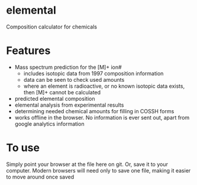 elemental
=========

Composition calculator for chemicals

Features
========
* Mass spectrum prediction for the [M]+ ion#
  * includes isotopic data from 1997 composition information
  * data can be seen to check used amounts
  * where an element is radioactive, or no known isotopic data exists, then [M]+ cannot be calculated
* predicted elemental composition
* elemental analysis from experimental results
* determining needed chemical amounts for filling in COSSH forms
* works offline in the browser.  No information is ever sent out, apart from google analytics information
 
To use
======
Simply point your browser at the file here on git.  Or, save it to your computer.  Modern browsers will need only to save one file, making it easier to move around once saved
